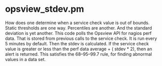 opsview_stdev.pm
======

How does one determine when a service check value is out of bounds.  Static thresholds are one way.  Percentiles are another.  And the standard deviation is yet another.  This code polls the Opsview API for nagios perf data.  That is stored from previous calls to the service check.  It is run every 5 minutes by default.  Then the stdev is calculated.  If the service check value is greater or less than the perf data average + ( stdev * 2), then an alert is returned.  This satisfies the 68–95–99.7 rule, for finding abnormal values in a data set.
